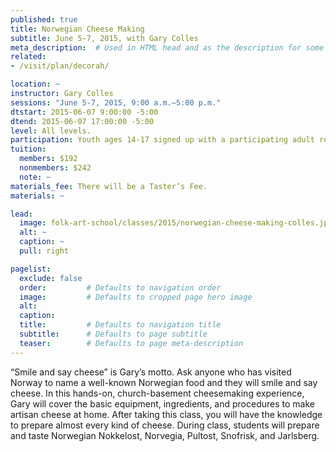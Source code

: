 ```yaml
---
published: true
title: Norwegian Cheese Making 
subtitle: June 5-7, 2015, with Gary Colles
meta_description:  # Used in HTML head and as the description for some search engines
related:
- /visit/plan/decorah/

location: ~
instructor: Gary Colles
sessions: "June 5-7, 2015, 9:00 a.m.–5:00 p.m."
dtstart: 2015-06-07 9:00:00 -5:00
dtend: 2015-06-07 17:00:00 -5:00
level: All levels. 
participation: Youth ages 14-17 signed up with a participating adult receive a 25% discount.
tuition:
  members: $192
  nonmembers: $242
  note: ~
materials_fee: There will be a Taster’s Fee.
materials: ~ 

lead:
  image: folk-art-school/classes/2015/norwegian-cheese-making-colles.jpg
  alt: ~
  caption: ~
  pull: right

pagelist:
  exclude: false
  order:         # Defaults to navigation order  
  image:         # Defaults to cropped page hero image
  alt:
  caption:
  title:         # Defaults to navigation title
  subtitle:      # Defaults to page subtitle
  teaser:        # Defaults to page meta-description 
---
```

“Smile and say cheese” is Gary’s motto. Ask anyone who has visited Norway to name a well-known Norwegian food and they will smile and say cheese. In this hands-on, church-basement cheesemaking experience, Gary will cover the basic equipment, ingredients, and procedures to make artisan cheese at home. After taking this class, you will have the knowledge to prepare almost every kind of cheese. During class, students will prepare and taste Norwegian Nokkelost, Norvegia, Pultost, Snofrisk, and Jarlsberg.  

